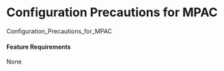 Configuration Precautions for MPAC
==================================

Configuration_Precautions_for_MPAC

#### Feature Requirements

None